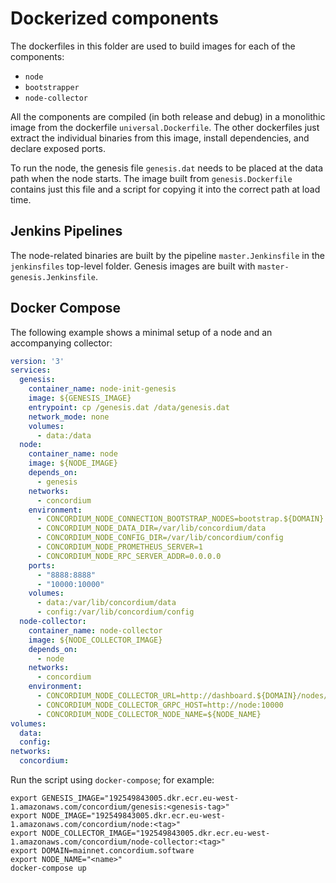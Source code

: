 # Dockerized components

The dockerfiles in this folder are used to build images for each of the components:

- `node`
- `bootstrapper`
- `node-collector`

All the components are compiled (in both release and debug) in a monolithic image from the dockerfile `universal.Dockerfile`.
The other dockerfiles just extract the individual binaries from this image, install dependencies, and declare exposed ports.

To run the node, the genesis file `genesis.dat` needs to be placed at the data path when the node starts.
The image built from `genesis.Dockerfile` contains just this file and a script for copying it into the correct path at load time.

## Jenkins Pipelines

The node-related binaries are built by the pipeline `master.Jenkinsfile` in the `jenkinsfiles` top-level folder.
Genesis images are built with `master-genesis.Jenkinsfile`.

## Docker Compose

The following example shows a minimal setup of a node and an accompanying collector:

```yaml
version: '3'
services:
  genesis:
    container_name: node-init-genesis
    image: ${GENESIS_IMAGE}
    entrypoint: cp /genesis.dat /data/genesis.dat
    network_mode: none
    volumes:
      - data:/data
  node:
    container_name: node
    image: ${NODE_IMAGE}
    depends_on:
      - genesis
    networks:
      - concordium
    environment:
      - CONCORDIUM_NODE_CONNECTION_BOOTSTRAP_NODES=bootstrap.${DOMAIN}:8888
      - CONCORDIUM_NODE_DATA_DIR=/var/lib/concordium/data
      - CONCORDIUM_NODE_CONFIG_DIR=/var/lib/concordium/config
      - CONCORDIUM_NODE_PROMETHEUS_SERVER=1
      - CONCORDIUM_NODE_RPC_SERVER_ADDR=0.0.0.0
    ports:
      - "8888:8888"
      - "10000:10000"
    volumes:
      - data:/var/lib/concordium/data
      - config:/var/lib/concordium/config
  node-collector:
    container_name: node-collector
    image: ${NODE_COLLECTOR_IMAGE}
    depends_on:
      - node
    networks:
      - concordium
    environment:
      - CONCORDIUM_NODE_COLLECTOR_URL=http://dashboard.${DOMAIN}/nodes/post
      - CONCORDIUM_NODE_COLLECTOR_GRPC_HOST=http://node:10000
      - CONCORDIUM_NODE_COLLECTOR_NODE_NAME=${NODE_NAME}
volumes:
  data:
  config:
networks:
  concordium:
```

Run the script using `docker-compose`; for example:

```shell
export GENESIS_IMAGE="192549843005.dkr.ecr.eu-west-1.amazonaws.com/concordium/genesis:<genesis-tag>"
export NODE_IMAGE="192549843005.dkr.ecr.eu-west-1.amazonaws.com/concordium/node:<tag>"
export NODE_COLLECTOR_IMAGE="192549843005.dkr.ecr.eu-west-1.amazonaws.com/concordium/node-collector:<tag>"
export DOMAIN=mainnet.concordium.software
export NODE_NAME="<name>"
docker-compose up
```
